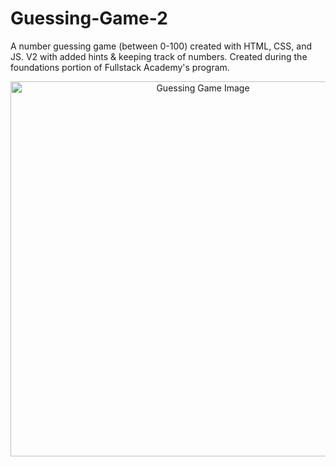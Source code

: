 # Guessing-Game-2
A number guessing game (between 0-100) created with HTML, CSS, and JS. V2 with added hints &amp; keeping track of numbers.
Created during the foundations portion of Fullstack Academy's program.

<p align="center">
  <img src="https://i.imgur.com/tn1Kj07.png" width="600" alt="Guessing Game Image">
</p>
